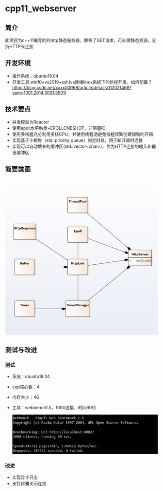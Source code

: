 # cpp11_webserver
## 简介
此项目为c++11编写的的http静态服务器，解析了GET请求，可处理静态资源，支持HTTP长连接
## 开发环境
- 操作系统：ubuntu18.04
- 开发工具:win10+vs2019+ssh(vs连接linux系统下的远程开发，如何配置？<https://blog.csdn.net/xxxx00999/article/details/112021469?spm=1001.2014.3001.5501>)
## 技术要点
- 并发模型为Reactor
- 使用epoll水平触发+EPOLLONESHOT，非阻塞IO
- 使用多线程充分利用多核CPU，并使用线程池避免线程频繁创建销毁的开销
- 实现基于小根堆（std::priority_queue）的定时器，用于断开超时连接
- 实现可以自动增长的缓冲区(std::vector\<char>\)，作为HTTP连接的输入和输出缓冲区
## 简要类图
  ![项目简要类图](./img/class_diagram.png)

## 测试与改进

### 测试

- 系统：ubuntu18.04

- cup核心数：4

- 内存大小：4G

- 工具：webbench1.5，1000连接，时间60秒

  ![webbench测试结果](./img/webbench_test.png)



### 改进

- 实现异步日志
- 支持优雅关闭连接